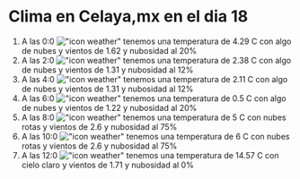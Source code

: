 # Clima en Celaya,mx en el dia 18

1. A las 0:0 !["icon weather"](http://openweathermap.org/img/w/02n.png) tenemos una temperatura de 4.29 C con algo de nubes y  vientos de 1.62 y nubosidad al 20%
1. A las 2:0 !["icon weather"](http://openweathermap.org/img/w/02n.png) tenemos una temperatura de 2.38 C con algo de nubes y  vientos de 1.31 y nubosidad al 12%
1. A las 4:0 !["icon weather"](http://openweathermap.org/img/w/02n.png) tenemos una temperatura de 2.11 C con algo de nubes y  vientos de 1.31 y nubosidad al 12%
1. A las 6:0 !["icon weather"](http://openweathermap.org/img/w/02n.png) tenemos una temperatura de 0.5 C con algo de nubes y  vientos de 1.22 y nubosidad al 20%
1. A las 8:0 !["icon weather"](http://openweathermap.org/img/w/04n.png) tenemos una temperatura de 5 C con nubes rotas y  vientos de 2.6 y nubosidad al 75%
1. A las 10:0 !["icon weather"](http://openweathermap.org/img/w/04d.png) tenemos una temperatura de 6 C con nubes rotas y  vientos de 2.6 y nubosidad al 75%
1. A las 12:0 !["icon weather"](http://openweathermap.org/img/w/01d.png) tenemos una temperatura de 14.57 C con cielo claro y  vientos de 1.71 y nubosidad al 0%
